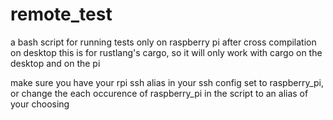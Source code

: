 # remote_test
a bash script for running tests only on raspberry pi after cross compilation on desktop
this is for rustlang's cargo, so it will only work with cargo on the desktop and on the pi

make sure you have your rpi ssh alias in your ssh config set to raspberry_pi,
or change the each occurence of raspberry_pi in the script to an alias of your choosing
